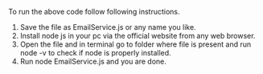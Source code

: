To run the above code follow following instructions.
1) Save the file as EmailService.js or any name you like.
2) Install node js in your pc via the official website from any web browser.
3) Open the file and in terminal go to folder where file is present and run node -v to check if node is properly installed.
4) Run node EmailService.js and you are done.
